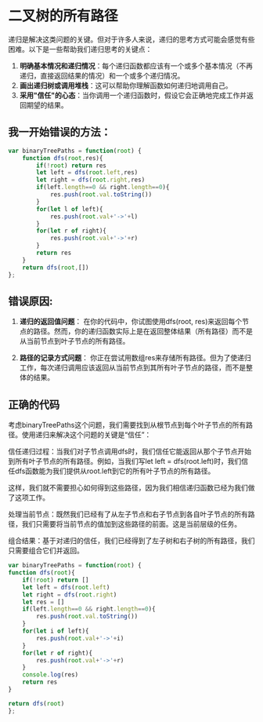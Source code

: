 # 二叉树的所有路径

递归是解决这类问题的关键。但对于许多人来说，递归的思考方式可能会感觉有些困难。以下是一些帮助我们递归思考的关键点：

1. **明确基本情况和递归情况**：每个递归函数都应该有一个或多个基本情况（不再递归，直接返回结果的情况）和一个或多个递归情况。
2. **画出递归树或调用堆栈**：这可以帮助你理解函数如何递归地调用自己。
3. **采用"信任"的心态**：当你调用一个递归函数时，假设它会正确地完成工作并返回期望的结果。

##   我一开始错误的方法：

```javascript
var binaryTreePaths = function(root) {
    function dfs(root,res){
        if(!root) return res
        let left = dfs(root.left,res)
        let right = dfs(root.right,res)
        if(left.length==0 && right.length==0){
            res.push(root.val.toString())
        }
        for(let l of left){
            res.push(root.val+'->'+l)
        }
        for(let r of right){
            res.push(root.val+'->'+r)
        }
        return res
    }
    return dfs(root,[])
};
```
## 错误原因:
1. **递归的返回值问题**：
在你的代码中，你试图使用dfs(root, res)来返回每个节点的路径。然而，你的递归函数实际上是在返回整体结果（所有路径）而不是从当前节点到叶子节点的所有路径。

2. **路径的记录方式问题**：
你正在尝试用数组res来存储所有路径。但为了使递归工作，每次递归调用应该返回从当前节点到其所有叶子节点的路径，而不是整体的结果。

## 正确的代码

考虑binaryTreePaths这个问题，我们需要找到从根节点到每个叶子节点的所有路径。使用递归来解决这个问题的关键是“信任”：

信任递归过程：当我们对子节点调用dfs时，我们信任它能返回从那个子节点开始到所有叶子节点的所有路径。例如，当我们写let left = dfs(root.left)时，我们信任dfs函数能为我们提供从root.left到它的所有叶子节点的所有路径。

这样，我们就不需要担心如何得到这些路径，因为我们相信递归函数已经为我们做了这项工作。

处理当前节点：既然我们已经有了从左子节点和右子节点到各自叶子节点的所有路径，我们只需要将当前节点的值加到这些路径的前面。这是当前层级的任务。

组合结果：基于对递归的信任，我们已经得到了左子树和右子树的所有路径，我们只需要组合它们并返回。

```javascript
var binaryTreePaths = function(root) {
function dfs(root){
    if(!root) return []
    let left = dfs(root.left)
    let right = dfs(root.right)
    let res = []
    if(left.length==0 && right.length==0){
        res.push(root.val.toString())
    }
    for(let i of left){
        res.push(root.val+'->'+i)
    }
    for(let r of right){
        res.push(root.val+'->'+r)
    }
    console.log(res)
    return res
}

return dfs(root)
};

```
